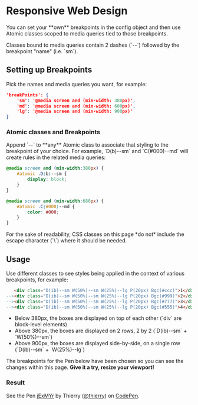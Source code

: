 # Responsive Web Design

<p>You can set your **own** breakpoints in the config object and then use Atomic classes scoped to media queries tied to those breakpoints.</p>

<p class="noteBox info">Classes bound to media queries contain 2 dashes (`--`) followed by the breakpoint &quot;name&quot; (i.e. `sm`).</p>

## Setting up Breakpoints

<p>Pick the names and media queries you want, for example:</p>

```json
'breakPoints': {
    'sm': '@media screen and (min-width: 380px)',
    'md': '@media screen and (min-width: 600px)',
    'lg': '@media screen and (min-width: 900px)'
}
```

<h3>Atomic classes and Breakpoints</h3>

<p>Append `--<breakpoint name>` to **any** Atomic class to associate that styling to the breakpoint of your choice. For example, `D(b)--sm` and `C(#000)--md` will create rules in the related media queries:</p>

```css
@media screen and (min-width:380px) {
    #atomic .D(b)--sm {
        display: block;
    }
}

@media screen and (min-width:680px) {
    #atomic .C(#000)--md {
        color: #000;
    }
}
```

<p class="noteBox info">For the sake of readability, CSS classes on this page *do not* include the escape character (`\`) where it should be needed.</p>

## Usage

<p>Use different classes to see styles being applied in the context of various breakpoints, for example:</p>

```html
   <div class="D(ib)--sm W(50%)--sm W(25%)--lg P(20px) Bgc(#ccc)">1</div><!--
--><div class="D(ib)--sm W(50%)--sm W(25%)--lg P(20px) Bgc(#999)">2</div><!--
--><div class="D(ib)--sm W(50%)--sm W(25%)--lg P(20px) Bgc(#777)">3</div><!--
--><div class="D(ib)--sm W(50%)--sm W(25%)--lg P(20px) Bgc(#555)">4</div>
```

<ul class="ul-list">
    <li>Below 380px, the boxes are displayed on top of each other (`div` are block-level elements)</li>
    <li>Above 380px, the boxes are displayed on 2 rows, 2 by 2 (`D(ib)--sm` + `W(50%)--sm`)</li>
    <li>Above 900px, the boxes are displayed side-by-side, on a single row (`D(ib)--sm` + `W(25%)--lg`)</li>
</ul>

<p class="noteBox info">The breakpoints for the Pen below have been chosen so you can see the changes within this page. <strong>Give it a try, resize your viewport!</strong></p>

<h3 class="penResult">Result</h3>

<p data-height="265" data-theme-id="12469" data-slug-hash="jExMYr" data-default-tab="result" data-user="thierry" class='codepen'>See the Pen <a href='http://codepen.io/thierry/pen/jExMYr/'>jExMYr</a> by Thierry (<a href='http://codepen.io/thierry'>@thierry</a>) on <a href='http://codepen.io'>CodePen</a>.</p>
